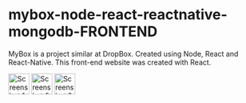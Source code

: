 # mybox-node-react-reactnative-mongodb-FRONTEND
MyBox is a project similar at DropBox. Created using Node, React and React-Native. This front-end website was created with React.


 <img src="https://github.com/ualison/mybox-node-react-reactnative-mongodb-FRONTEND/tree/master/screenshots/1.png" alt="Screenshot 1" height="42" width="42">
 <img src="https://github.com/ualison/mybox-node-react-reactnative-mongodb-FRONTEND/tree/master/screenshots/2.png" alt="Screenshot 2" height="42" width="42"> 
 <img src="https://github.com/ualison/mybox-node-react-reactnative-mongodb-FRONTEND/tree/master/screenshots/3.png" alt="Screenshot 3" height="42" width="42">  
